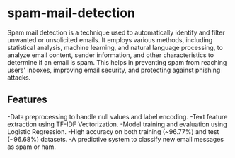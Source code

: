 # spam-mail-detection

Spam mail detection is a technique used to automatically identify and filter unwanted or unsolicited emails. It employs various methods, including statistical analysis, machine learning, and natural language processing, to analyze email content, sender information, and other characteristics to determine if an email is spam. This helps in preventing spam from reaching users' inboxes, improving email security, and protecting against phishing attacks.

## Features
  -Data preprocessing to handle null values and label encoding.
  -Text feature extraction using TF-IDF Vectorization.
  -Model training and evaluation using Logistic Regression.
  -High accuracy on both training (~96.77%) and test (~96.68%) datasets.
  -A predictive system to classify new email messages as spam or ham.
